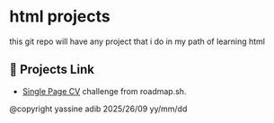 # html projects

this git repo will have any project that i do in my path of learning html

## 📝 Projects Link
- [Single Page CV](https://roadmap.sh/projects/single-page-cv) challenge from roadmap.sh.



@copyright yassine adib 2025/26/09 yy/mm/dd   

